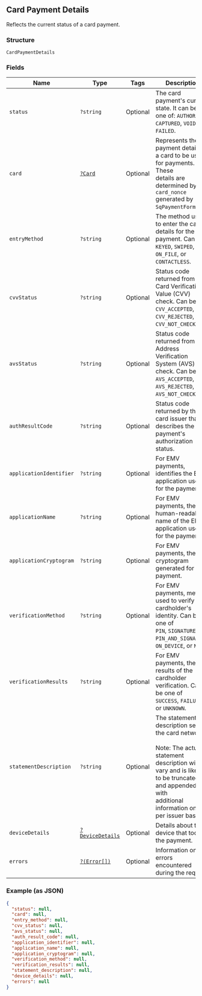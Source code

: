 ## Card Payment Details

Reflects the current status of a card payment.

### Structure

`CardPaymentDetails`

### Fields

| Name | Type | Tags | Description |
|  --- | --- | --- | --- |
| `status` | `?string` | Optional | The card payment's current state. It can be one of: `AUTHORIZED`, `CAPTURED`, `VOIDED`,<br>`FAILED`. |
| `card` | [`?Card`](/doc/models/card.md) | Optional | Represents the payment details of a card to be used for payments. These<br>details are determined by the `card_nonce` generated by `SqPaymentForm`. |
| `entryMethod` | `?string` | Optional | The method used to enter the card's details for the payment.  Can be<br>`KEYED`, `SWIPED`, `EMV`, `ON_FILE`, or `CONTACTLESS`. |
| `cvvStatus` | `?string` | Optional | Status code returned from the Card Verification Value (CVV) check. Can be<br>`CVV_ACCEPTED`, `CVV_REJECTED`, `CVV_NOT_CHECKED`. |
| `avsStatus` | `?string` | Optional | Status code returned from the Address Verification System (AVS) check. Can be<br>`AVS_ACCEPTED`, `AVS_REJECTED`, `AVS_NOT_CHECKED`. |
| `authResultCode` | `?string` | Optional | Status code returned by the card issuer that describes the payment's<br>authorization status. |
| `applicationIdentifier` | `?string` | Optional | For EMV payments, identifies the EMV application used for the payment. |
| `applicationName` | `?string` | Optional | For EMV payments, the human-readable name of the EMV application used for the payment. |
| `applicationCryptogram` | `?string` | Optional | For EMV payments, the cryptogram generated for the payment. |
| `verificationMethod` | `?string` | Optional | For EMV payments, method used to verify the cardholder's identity.  Can be one of<br>`PIN`, `SIGNATURE`, `PIN_AND_SIGNATURE`, `ON_DEVICE`, or `NONE`. |
| `verificationResults` | `?string` | Optional | For EMV payments, the results of the cardholder verification.  Can be one of<br>`SUCCESS`, `FAILURE`, or `UNKNOWN`. |
| `statementDescription` | `?string` | Optional | The statement description sent to the card networks.<br><br>Note: The actual statement description will vary and is likely to be truncated and appended with<br>additional information on a per issuer basis. |
| `deviceDetails` | [`?DeviceDetails`](/doc/models/device-details.md) | Optional | Details about the device that took the payment. |
| `errors` | [`?(Error[])`](/doc/models/error.md) | Optional | Information on errors encountered during the request. |

### Example (as JSON)

```json
{
  "status": null,
  "card": null,
  "entry_method": null,
  "cvv_status": null,
  "avs_status": null,
  "auth_result_code": null,
  "application_identifier": null,
  "application_name": null,
  "application_cryptogram": null,
  "verification_method": null,
  "verification_results": null,
  "statement_description": null,
  "device_details": null,
  "errors": null
}
```

